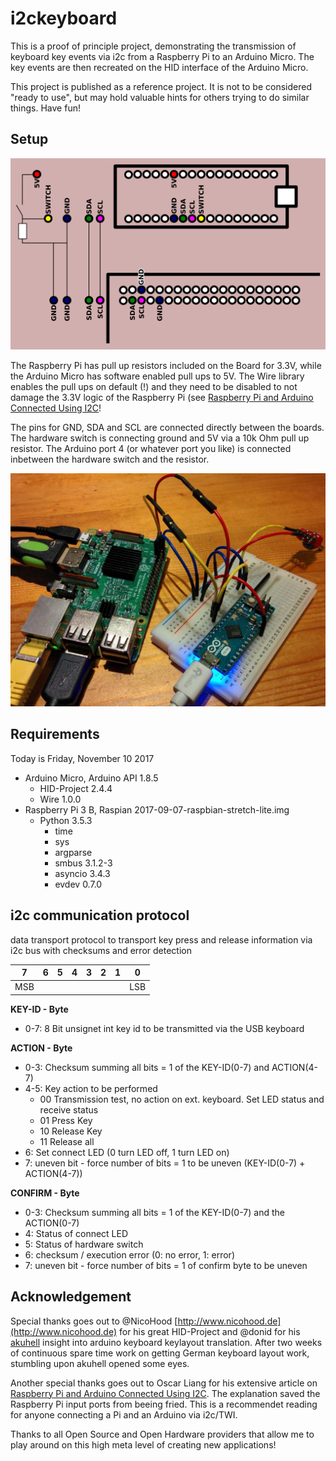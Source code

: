 # i2ckeyboard

This is a proof of principle project, demonstrating the transmission of keyboard
key events via i2c from a Raspberry Pi to an Arduino Micro. The key events are
then recreated on the HID interface of the Arduino Micro.

This project is published as a reference project. It is not to be considered
"ready to use", but may hold valuable hints for others trying to do similar
things. Have fun!

## Setup

![Connection Diagramm](img/connection-diagramm.png)

The Raspberry Pi has pull up resistors included on the Board for 3.3V, while the Arduino Micro has software enabled pull ups to 5V. The Wire library enables the pull ups on default (!) and they need to be disabled to not damage the 3.3V logic of the Raspberry Pi (see [Raspberry Pi and Arduino Connected Using I2C](https://oscarliang.com/raspberry-pi-arduino-connected-i2c/)!

The pins for GND, SDA and SCL are connected directly between the boards. The hardware switch is connecting ground and 5V via a 10k Ohm pull up resistor. The Arduino port 4 (or whatever port you like) is connected inbetween the hardware switch and the resistor.

![Breadboard setup of Raspberry Pi and Arduino Micro](/img/i2ckeyboard-setup.jpg)

## Requirements

Today is Friday, November 10 2017

* Arduino Micro, Arduino API 1.8.5
  * HID-Project 2.4.4
  * Wire 1.0.0
* Raspberry Pi 3 B, Raspian 2017-09-07-raspbian-stretch-lite.img
  * Python 3.5.3
    * time
    * sys
    * argparse
    * smbus 3.1.2-3
    * asyncio 3.4.3
    * evdev 0.7.0

## i2c communication protocol

data transport protocol to transport key press and release information via i2c
bus with checksums and error detection

7|6|5|4|3|2|1|0
-|-|-|-|-|-|-|-
MSB|||||||LSB

__KEY-ID - Byte__
* 0-7: 8 Bit unsignet int key id to be transmitted via the USB keyboard
  
__ACTION - Byte__
* 0-3: Checksum summing all bits = 1 of the KEY-ID(0-7) and ACTION(4-7)
* 4-5: Key action to be performed
  * 00  Transmission test, no action on ext. keyboard. Set LED status and receive status
  * 01  Press Key
  * 10  Release Key
  * 11  Release all
* 6: Set connect LED (0 turn LED off, 1 turn LED on)
* 7: uneven bit - force number of bits = 1 to be uneven (KEY-ID(0-7) + ACTION(4-7))
    
__CONFIRM - Byte__
* 0-3: Checksum summing all bits = 1 of the KEY-ID(0-7) and the ACTION(0-7)
* 4: Status of connect LED
* 5: Status of hardware switch
* 6: checksum / execution error (0: no error, 1: error)
* 7: uneven bit - force number of bits = 1 of confirm byte to be uneven

## Acknowledgement

Special thanks goes out to @NicoHood
[http://www.nicohood.de](http://www.nicohood.de) for his great HID-Project and
@donid for his [akuhell](https://github.com/donid/akuhell) insight into arduino
keyboard keylayout translation. After two weeks of continuous spare time work
on getting German keyboard layout work, stumbling upon akuhell opened some eyes.

Another special thanks goes out to Oscar Liang for his extensive article on
[Raspberry Pi and Arduino Connected Using
I2C](https://oscarliang.com/raspberry-pi-arduino-connected-i2c/). The
explanation saved the Raspberry Pi input ports from beeing fried. This is a
recommendet reading for anyone connecting a Pi and an Arduino via i2c/TWI.

Thanks to all Open Source and Open Hardware providers that allow me to play 
around on this high meta level of creating new applications!
